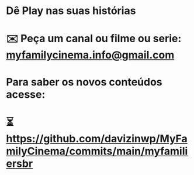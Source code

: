 # Dê Play nas suas histórias

# ✉️ Peça um canal ou filme ou serie: myfamilycinema.info@gmail.com 
# Para saber os novos conteúdos acesse:
# ⏳https://github.com/davizinwp/MyFamilyCinema/commits/main/myfamiliersbr
